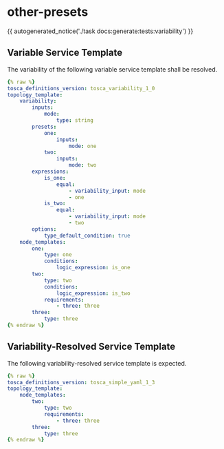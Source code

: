 # other-presets

{{ autogenerated_notice('./task docs:generate:tests:variability') }}


## Variable Service Template

The variability of the following variable service template shall be resolved.

```yaml linenums="1"
{% raw %}
tosca_definitions_version: tosca_variability_1_0
topology_template:
    variability:
        inputs:
            mode:
                type: string
        presets:
            one:
                inputs:
                    mode: one
            two:
                inputs:
                    mode: two
        expressions:
            is_one:
                equal:
                    - variability_input: mode
                    - one
            is_two:
                equal:
                    - variability_input: mode
                    - two
        options:
            type_default_condition: true
    node_templates:
        one:
            type: one
            conditions:
                logic_expression: is_one
        two:
            type: two
            conditions:
                logic_expression: is_two
            requirements:
                - three: three
        three:
            type: three
{% endraw %}
```




## Variability-Resolved Service Template

The following variability-resolved service template is expected.

```yaml linenums="1"
{% raw %}
tosca_definitions_version: tosca_simple_yaml_1_3
topology_template:
    node_templates:
        two:
            type: two
            requirements:
                - three: three
        three:
            type: three
{% endraw %}
```

